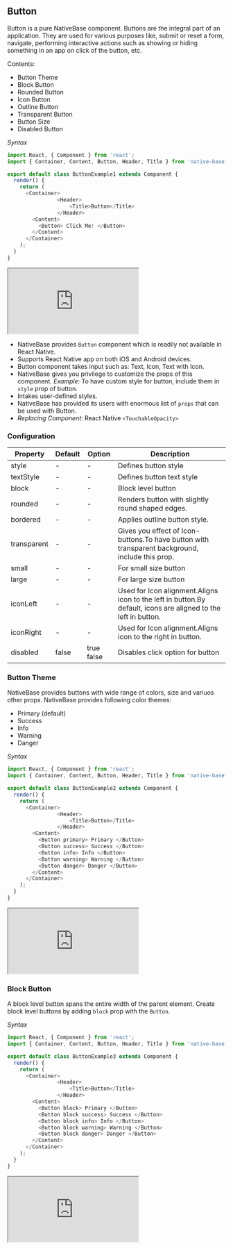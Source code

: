 Button
------
Button is a pure NativeBase component.
Buttons are the integral part of an application. They are used for various purposes like, submit or reset a form, navigate, performing interactive actions such as showing or hiding something in an app on click of the button, etc.

Contents:
* Button Theme
* Block Button
* Rounded Button
* Icon Button
* Outline Button
* Transparent Button
* Button Size
* Disabled Button

*Syntax*
```JavaScript
import React, { Component } from 'react';
import { Container, Content, Button, Header, Title } from 'native-base';

export default class ButtonExample1 extends Component {
  render() {
    return (
      <Container>
				<Header>
					<Title>Button</Title>
				</Header>
        <Content>
          <Button> Click Me! </Button>
        </Content>
      </Container>
    );
  }
}

```

<div class="demo-phone">
		<iframe src="http://localhost:3000/#/app/4"></iframe>
</div>

* NativeBase provides `Button` component which is readily not available in React Native.
* Supports React Native app on both iOS and Android devices.
* Button component takes input such as: Text, Icon, Text with Icon.
* NativeBase gives you privilege to customize the props of this component.
 	*Example*: To have custom style for button, include them in `style` prop of button.
* Intakes user-defined styles.
* NativeBase has provided its users with enormous list of `props` that can be used with Button.
* *Replacing Component*: React Native `<TouchableOpacity>`

### Configuration
|Property|Default|Option|Description|
|--------|-------|------|-----------|
|style|-|-|Defines button style|
|textStyle|-|-|Defines button text style|
|block|-|-|Block level button|
|rounded|-|-|Renders button with slightly round shaped edges.|
|bordered|-|-|Applies outline button style.|
|transparent|-|-|Gives you effect of Icon-buttons.To have button with transparent background, include this prop.|
|small|-|-|For small size button|
|large|-|-|For large size button|
|iconLeft|-|-|Used for Icon alignment.Aligns icon to the left in button.By default, icons are aligned to the left in button.|
|iconRight|-|-|Used for Icon alignment.Aligns icon to the right in button.|
|disabled|false|true false|Disables click option for button|

### Button Theme
NativeBase provides buttons with wide range of colors, size and variuos other props.
NativeBase provides following color themes:

* Primary (default)
* Success
* Info
* Warning
* Danger

*Syntax*
```JavaScript
import React, { Component } from 'react';
import { Container, Content, Button, Header, Title } from 'native-base';

export default class ButtonExample2 extends Component {
  render() {
    return (
      <Container>
				<Header>
					<Title>Button</Title>
				</Header>
        <Content>
          <Button primary> Primary </Button>
          <Button success> Success </Button>
          <Button info> Info </Button>
          <Button warning> Warning </Button>
          <Button danger> Danger </Button>
        </Content>
      </Container>
    );
  }
}
```
<div class="demo-phone">
		<iframe src="http://localhost:3000/#/app/5"></iframe>
</div>

### Block Button
A block level button spans the entire width of the parent element. Create block level buttons by adding `block` prop with the `Button`.

*Syntax*
```JavaScript
import React, { Component } from 'react';
import { Container, Content, Button, Header, Title } from 'native-base';

export default class ButtonExample3 extends Component {
  render() {
    return (
      <Container>
				<Header>
					<Title>Button</Title>
				</Header>
        <Content>
          <Button block> Primary </Button>
          <Button block success> Success </Button>
          <Button block info> Info </Button>
          <Button block warning> Warning </Button>
          <Button block danger> Danger </Button>
        </Content>
      </Container>
    );
  }
}
```
<div class="demo-phone">
		<iframe src="http://localhost:3000/#/app/6"></iframe>
</div>
